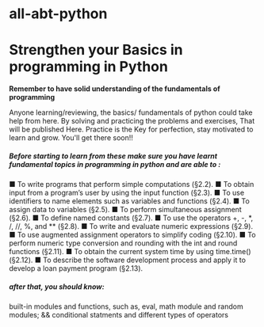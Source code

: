 # all-abt-python
<h1>Strengthen your Basics in programming in Python</h1>

<b>Remember to have solid understanding of the fundamentals of programming </b>

Anyone learning/reviewing, the basics/ fundamentals of python could take help from here.
By solving and practicing the problems and exercises, That will be published Here. 
Practice is the Key for perfection, stay motivated to learn and grow. You'll get there soon!! 


<h5>Before starting to learn from these make sure you have learnt fundamental topics in programming in python and are able to :</h5>

■ To write programs that perform simple computations (§2.2).
■ To obtain input from a program’s user by using the input function (§2.3).
■ To use identifiers to name elements such as variables and functions (§2.4).
■ To assign data to variables (§2.5).
■ To perform simultaneous assignment (§2.6).
■ To define named constants (§2.7).
■ To use the operators +, -, *, /, //, %, and ** (§2.8).
■ To write and evaluate numeric expressions (§2.9).
■ To use augmented assignment operators to simplify coding (§2.10).
■ To perform numeric type conversion and rounding with
  the int and round functions (§2.11).
■ To obtain the current system time by using time.time() (§2.12).
■ To describe the software development process and apply it to develop
 a loan payment program (§2.13).

<h5> after that, you should know: </h5>

built-in modules and functions, such as, eval, math module and random modules;
 &&
conditional statments and different types of operators


